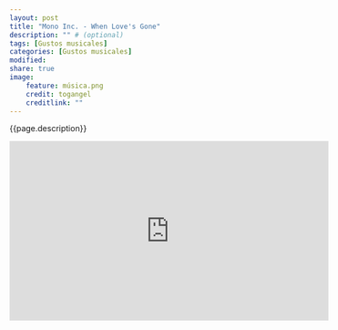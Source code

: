 ```yaml
---
layout: post
title: "Mono Inc. - When Love's Gone"
description: "" # (optional)
tags: [Gustos musicales]
categories: [Gustos musicales]
modified:
share: true
image:
    feature: música.png
    credit: togangel
    creditlink: ""
---
```


<style>
  img
  {
    display: block;
    float: none;
    margin-left: auto;
    margin-right: auto;
  }
</style>
{{page.description}}
<!--more-->

<iframe width="560" height="315" src="https://www.youtube.com/embed/d_0wCzL3LZA?controls=0" frameborder="0" allow="accelerometer; autoplay; encrypted-media; gyroscope; picture-in-picture" allowfullscreen></iframe>
